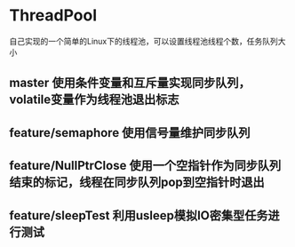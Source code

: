 # ThreadPool
自己实现的一个简单的Linux下的线程池，可以设置线程池线程个数，任务队列大小

## master      使用条件变量和互斥量实现同步队列，volatile变量作为线程池退出标志
## feature/semaphore   使用信号量维护同步队列
## feature/NullPtrClose    使用一个空指针作为同步队列结束的标记，线程在同步队列pop到空指针时退出
## feature/sleepTest       利用usleep模拟IO密集型任务进行测试
